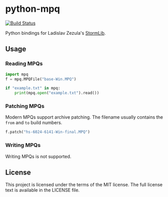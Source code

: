 # python-mpq
[![Build Status](https://api.travis-ci.org/HearthSim/python-mpq.svg?branch=master)](https://travis-ci.org/HearthSim/python-mpq)

Python bindings for Ladislav Zezula's [StormLib](http://zezula.net/en/mpq/stormlib.html).


## Usage

### Reading MPQs

```py
import mpq
f = mpq.MPQFile("base-Win.MPQ")

if "example.txt" in mpq:
	print(mpq.open("example.txt").read())
```

### Patching MPQs

Modern MPQs support archive patching. The filename usually contains the
`from` and `to` build numbers.

```py
f.patch("hs-6024-6141-Win-final.MPQ")
```

### Writing MPQs

Writing MPQs is not supported.


## License

This project is licensed under the terms of the MIT license.
The full license text is available in the LICENSE file.
